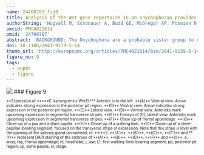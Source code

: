 ```yaml
---
name: 24708787_fig9
title: Analysis of the Wnt gene repertoire in an onychophoran provides new insights into the evolution of segmentation.
authorString: 'Hogvall M, Schönauer A, Budd GE, McGregor AP, Posnien N, Janssen R.'
pmcid: PMC4021614
pmid: '24708787'
abstract: 'BACKGROUND: The Onychophora are a probable sister group to Arthropoda, one of the most intensively studied animal phyla from a developmental perspective. Pioneering work on the fruit fly Drosophila melanogaster and subsequent investigation of other arthropods has revealed important roles for Wnt genes during many developmental processes in these animals. RESULTS: We screened the embryonic transcriptome of the onychophoran Euperipatoides kanangrensis and found that at least 11 Wnt genes are expressed during embryogenesis. These genes represent 11 of the 13 known subfamilies of Wnt genes. CONCLUSIONS: Many onychophoran Wnt genes are expressed in segment polarity gene-like patterns, suggesting a general role for these ligands during segment regionalization, as has been described in arthropods. During early stages of development, Wnt2, Wnt4, and Wnt5 are expressed in broad multiple segment-wide domains that are reminiscent of arthropod gap and Hox gene expression patterns, which suggests an early instructive role for Wnt genes during E. kanangrensis segmentation.'
doi: 10.1186/2041-9139-5-14
thumb_url: 'http://europepmc.org/articles/PMC4021614/bin/2041-9139-5-14-9.gif'
figure_no: 9
tags:
  - eupmc
  - figure
---
```

<img src='http://europepmc.org/articles/PMC4021614/bin/2041-9139-5-14-9.jpg' style='max-height: 300px'>
### Figure 9
<p style='font-size: 10px;'>**Expression of *****E. kanangrensis Wnt11.*** Anterior is to the left. **(A)** Ventral view. Arrow indicates strong expression in the posterior pit region. **(B)** Ventral view. Arrow indicates strong expression in the posterior pit region. **(C)** Lateral view. **(D)** Ventral view. Asterisks mark upcoming expression in segmental transverse stripes. **(E)** Embryo of (D), lateral view. Asterisks mark upcoming expression in segmental transverse stripes. **(F)** Close-up of frontal appendage. **(G)** Close-up of a jaw and a slime papilla. **(H)** Close-up of a walking limb. **(I)** Close-up of a slime-papillae-bearing segment, focused on the transverse stripe of expression. Note that this stripe is level with the opening of the salivary gland (arrowhead; cf. **I**′). **(A′)**, **(B′)**, **(C′)**, **(F′)** and **(I′)** represent DAPI staining of the embryos of **(A)**, **(B)**, **(C)**, **(F)** and **(I)**. a, anus; fap, frontal appendage; hl, head lobe; j, jaw; L1, first walking-limb-bearing segment; pp, posterior pit region; sp, slime papilla; st, stage.</p>